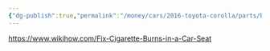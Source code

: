 ```yaml
---
{"dg-publish":true,"permalink":"/money/cars/2016-toyota-corolla/parts/burn-holes/","created":"Jan 28, 2024, 2:55 PM"}
---
```



https://www.wikihow.com/Fix-Cigarette-Burns-in-a-Car-Seat